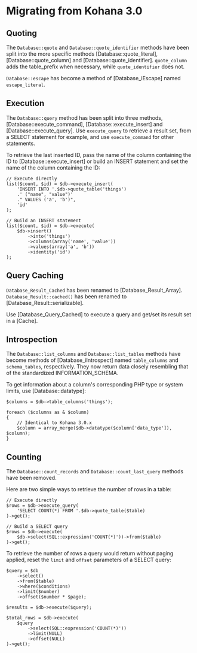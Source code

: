 
# Migrating from Kohana 3.0


## Quoting

The `Database::quote` and `Database::quote_identifier` methods have been split into the more
specific methods [Database::quote_literal], [Database::quote_column] and
[Database::quote_identifier]. `quote_column` adds the table_prefix when necessary, while
`quote_identifier` does not.

`Database::escape` has become a method of [Database_iEscape] named
`escape_literal`.


## Execution

The `Database::query` method has been split into three methods, [Database::execute_command],
[Database::execute_insert] and [Database::execute_query]. Use `execute_query` to retrieve a result
set, from a SELECT statement for example, and use `execute_command` for other statements.

To retrieve the last inserted ID, pass the name of the column containing the ID
to [Database::execute_insert] or build an INSERT statement and set the name of
the column containing the ID:

    // Execute directly
    list($count, $id) = $db->execute_insert(
        'INSERT INTO '.$db->quote_table('things')
        .' ("name", "value")'
        ." VALUES ('a', 'b')",
        'id'
    );

    // Build an INSERT statement
    list($count, $id) = $db->execute(
        $db->insert()
            ->into('things')
            ->columns(array('name', 'value'))
            ->values(array('a', 'b'))
            ->identity('id')
    );


## Query Caching

`Database_Result_Cached` has been renamed to [Database_Result_Array].
`Database_Result::cached()` has been renamed to [Database_Result::serializable].

Use [Database_Query_Cached] to execute a query and get/set its result set in a
[Cache].


## Introspection

The `Database::list_columns` and `Database::list_tables` methods have become methods of
[Database_iIntrospect] named `table_columns` and `schema_tables`, respectively. They now return
data closely resembling that of the standardized INFORMATION_SCHEMA.

To get information about a column's corresponding PHP type or system limits, use
[Database::datatype]:

    $columns = $db->table_columns('things');

    foreach ($columns as & $column)
    {
        // Identical to Kohana 3.0.x
        $column = array_merge($db->datatype($column['data_type']), $column);
    }


## Counting

The `Database::count_records` and `Database::count_last_query` methods have been removed.

Here are two simple ways to retrieve the number of rows in a table:

    // Execute directly
    $rows = $db->execute_query(
        'SELECT COUNT(*) FROM '.$db->quote_table($table)
    )->get();

    // Build a SELECT query
    $rows = $db->execute(
        $db->select(SQL::expression('COUNT(*)'))->from($table)
    )->get();

To retrieve the number of rows a query would return without paging applied, reset the `limit` and
`offset` parameters of a SELECT query:

    $query = $db
        ->select()
        ->from($table)
        ->where($conditions)
        ->limit($number)
        ->offset($number * $page);

    $results = $db->execute($query);

    $total_rows = $db->execute(
        $query
            ->select(SQL::expression('COUNT(*)'))
            ->limit(NULL)
            ->offset(NULL)
    )->get();
